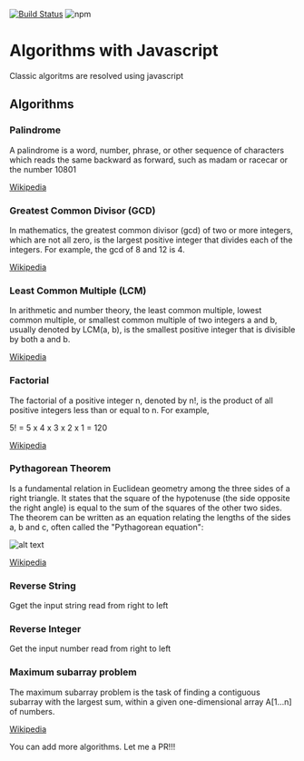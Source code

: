 [![Build Status](https://travis-ci.org/wooltar/stunning-algorithms.svg?branch=master)](https://travis-ci.org/wooltar/stunning-algorithms)
![npm](https://img.shields.io/npm/v/npm.svg)

# Algorithms with Javascript

Classic algoritms are resolved using javascript

## Algorithms

### Palindrome

A palindrome is a word, number, phrase, or other sequence of characters which reads the same backward as forward, such as madam or racecar or the number 10801

[Wikipedia](https://en.wikipedia.org/wiki/Palindrome)


### Greatest Common Divisor (GCD)

In mathematics, the greatest common divisor (gcd) of two or more integers, which are not all zero, is the largest positive integer that divides each of the integers. For example, the gcd of 8 and 12 is 4.

[Wikipedia](https://en.wikipedia.org/wiki/Greatest_common_divisor)


### Least Common Multiple (LCM)

In arithmetic and number theory, the least common multiple, lowest common multiple, or smallest common multiple of two integers a and b, usually denoted by LCM(a, b), is the smallest positive integer that is divisible by both a and b.

[Wikipedia](https://en.wikipedia.org/wiki/Least_common_multiple)


### Factorial

The factorial of a positive integer n, denoted by n!, is the product of all positive integers less than or equal to n. For example,
  <p class="text-center"> 5! = 5 x 4 x 3 x 2 x 1 = 120</p>

[Wikipedia](https://en.wikipedia.org/wiki/Factorial)


### Pythagorean Theorem
Is a fundamental relation in Euclidean geometry among the three sides of a right triangle. It states that the square of the hypotenuse (the side opposite the right angle) is equal to the sum of the squares of the other two sides. The theorem can be written as an equation relating the lengths of the sides a, b and c, often called the "Pythagorean equation":

![alt text](https://wikimedia.org/api/rest_v1/media/math/render/svg/92333b53991e3ea02f5d6384bac4911ae3060a1e)

[Wikipedia](https://en.wikipedia.org/wiki/Pythagorean_theorem)


### Reverse String 

Gget the input string read from right to left


### Reverse Integer 

Get the input number read from right to left


### Maximum subarray problem

The maximum subarray problem is the task of finding a contiguous subarray with the largest sum, within a given one-dimensional array A[1...n] of numbers.

[Wikipedia](https://en.wikipedia.org/wiki/Maximum_subarray_problem)



You can add more algorithms. Let me a PR!!!
 